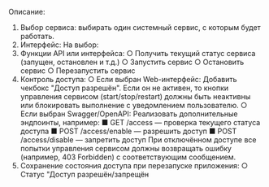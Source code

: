 Описание:
1. Выбор сервиса: выбирать один системный сервис, с которым будет
работать.
2. Интерфейс: На выбор:
3. Функции API или интерфейса:
○ Получить текущий статус сервиса (запущен, остановлен и т.д.)
○ Запустить сервис
○ Остановить сервис
○ Перезапустить сервис
4. Контроль доступа:
○ Если выбран Web-интерфейс:
Добавить чекбокс "Доступ разрешён". Если он не активен, то
кнопки управления сервисом (start/stop/restart) должны быть
неактивны или блокировать выполнение с уведомлением
пользователю.
○ Если выбран Swagger/OpenAPI:
Реализовать дополнительные эндпоинты, например:
■ GET /access — проверка текущего статуса доступа
■ POST /access/enable — разрешить доступ
■ POST /access/disable — запретить доступ
При отключённом доступе все попытки управления
сервисом должны возвращать ошибку (например, 403
Forbidden) с соответствующим сообщением.
5. Сохранение состояния доступа при перезапуске приложения:
○
Статус "Доступ разрешён/запрещён